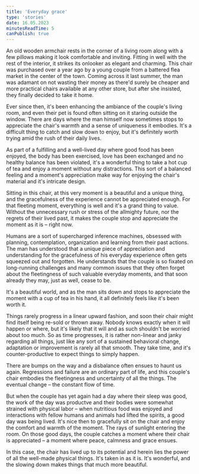 ```yaml
---
title: 'Everyday grace'
type: 'stories'
date: 16.05.2023
minutesReadTime: 5
canPublish: true
---
```


An old wooden armchair rests in the corner of a living room along with a few pillows making it look comfortable and inviting. Fitting in well with the rest of the interior, it strikes its onlooker as elegant and charming. This chair was purchased over a year ago by a young couple from a battered flea market in the center of the town. Coming across it last summer, the man was adamant on not wasting their money as there'd surely be cheaper and more practical chairs available at any other store, but after she insisted, they finally decided to take it home. 

Ever since then, it's been enhancing the ambiance of the couple's living room, and even their pet is found often sitting on it staring outside the window. There are days where the man himself now sometimes stops to appreciate the chair's warmth and a sense of uniqueness it embodies. It's a difficult thing to catch and slow down to enjoy, but it's definitely worth trying amid the rush of their daily lives. 

As part of a fulfilling and a well-lived day where good food has been enjoyed, the body has been exercised, love has been exchanged and no healthy balance has been violated, it's a wonderful thing to take a hot cup of tea and enjoy a moment without any distractions. This sort of a balanced feeling and a moment's appreciation make way for enjoying the chair's material and it's intricate design. 

Sitting in this chair, at this very moment is a beautiful and a unique thing, and the gracefulness of the experience cannot be appreciated enough. For that fleeting moment, everything is well and it's a grand thing to value. Without the unnecessary rush or stress of the allmighty future, nor the regrets of their lived past, it makes the couple stop and appreciate the moment as it is – right now. 

Humans are a sort of supercharged inference machines, obsessed with planning, contemplation, organization and learning from their past actions. The man has understood that a unique piece of appreciation and understanding for the gracefulness of his everyday experience often gets squeezed out and forgotten. He understands that the couple is so fixated on long-running challenges and many common issues that they often forget about the fleetingness of such valuable everyday moments, and that soon already they may, just as well, cease to be. 

It's a beautiful world, and as the man sits down and stops to appreciate the moment with a cup of tea in his hand, it all definitely feels like it's been worth it. 

Things rarely progress in a linear upward fashion, and soon their chair might find itself being re-sold or thrown away. Nobody knows exactly when it will happen or where, but it's likely that it will and as such shouldn't be worried about too much. So as time progresses, it is rather non-linear and janky regarding all things, just like any sort of a sustained behavioral change, adaptation or improvement is rarely all that smooth. They take time, and it's counter-productive to expect things to simply happen. 

There are bumps on the way and a disbalance often ensues to haunt us again. Regressions and failure are an ordinary part of life, and this couple's chair embodies the fleetingness and uncertainty of all the things. The eventual change – the constant flow of time. 

But when the couple has yet again had a day where their sleep was good, the work of the day was productve and their bodies were somewhat strained with physical labor – when nutritious food was enjoyed and interactions with fellow humans and animals had lifted the spirits, a good day was being lived. It's nice then to gracefully sit on the chair and enjoy the comfort and warmth of the moment. The rays of sunlight entering the room. On those good days, the couple catches a moment where their chair is appreciated – a moment where peace, calmness and grace ensues. 

In this case, the chair has lived up to its potential and herein lies the power of all the well-made physical things. It's taken in as it is. It's wonderful, and the slowing down makes things that much more beautiful.